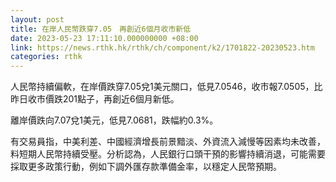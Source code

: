 ```yaml
---
layout: post
title: 在岸人民幣跌穿7.05　再創近6個月收市新低
date: 2023-05-23 17:11:10.000000000 +08:00
link: https://news.rthk.hk/rthk/ch/component/k2/1701822-20230523.htm
categories: rthk
---
```


人民幣持續偏軟，在岸價跌穿7.05兌1美元關口，低見7.0546，收市報7.0505，比昨日收市價跌201點子，再創近6個月新低。

離岸價跌向7.07兌1美元，低見7.0681，跌幅約0.3%。

有交易員指，中美利差、中國經濟增長前景黯淡、外資流入減慢等因素均未改善，料短期人民幣持續受壓。分析認為，人民銀行口頭干預的影響持續消退，可能需要採取更多政策行動，例如下調外匯存款準備金率，以穩定人民幣預期。

